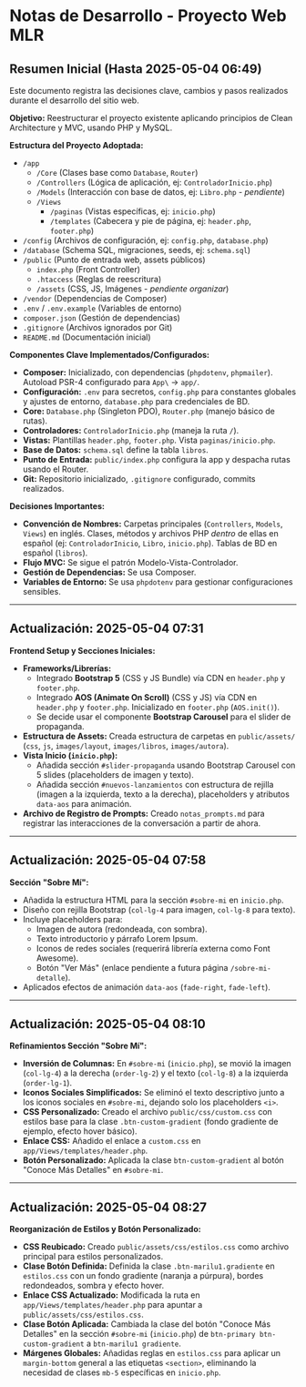 # Notas de Desarrollo - Proyecto Web MLR

## Resumen Inicial (Hasta 2025-05-04 06:49)

Este documento registra las decisiones clave, cambios y pasos realizados durante el desarrollo del sitio web.

**Objetivo:** Reestructurar el proyecto existente aplicando principios de Clean Architecture y MVC, usando PHP y MySQL.

**Estructura del Proyecto Adoptada:**

*   `/app`
    *   `/Core` (Clases base como `Database`, `Router`)
    *   `/Controllers` (Lógica de aplicación, ej: `ControladorInicio.php`)
    *   `/Models` (Interacción con base de datos, ej: `Libro.php` - *pendiente*)
    *   `/Views`
        *   `/paginas` (Vistas específicas, ej: `inicio.php`)
        *   `/templates` (Cabecera y pie de página, ej: `header.php`, `footer.php`)
*   `/config` (Archivos de configuración, ej: `config.php`, `database.php`)
*   `/database` (Schema SQL, migraciones, seeds, ej: `schema.sql`)
*   `/public` (Punto de entrada web, assets públicos)
    *   `index.php` (Front Controller)
    *   `.htaccess` (Reglas de reescritura)
    *   `/assets` (CSS, JS, Imágenes - *pendiente organizar*)
*   `/vendor` (Dependencias de Composer)
*   `.env` / `.env.example` (Variables de entorno)
*   `composer.json` (Gestión de dependencias)
*   `.gitignore` (Archivos ignorados por Git)
*   `README.md` (Documentación inicial)

**Componentes Clave Implementados/Configurados:**

*   **Composer:** Inicializado, con dependencias (`phpdotenv`, `phpmailer`). Autoload PSR-4 configurado para `App\` -> `app/`.
*   **Configuración:** `.env` para secretos, `config.php` para constantes globales y ajustes de entorno, `database.php` para credenciales de BD.
*   **Core:** `Database.php` (Singleton PDO), `Router.php` (manejo básico de rutas).
*   **Controladores:** `ControladorInicio.php` (maneja la ruta `/`).
*   **Vistas:** Plantillas `header.php`, `footer.php`. Vista `paginas/inicio.php`.
*   **Base de Datos:** `schema.sql` define la tabla `libros`.
*   **Punto de Entrada:** `public/index.php` configura la app y despacha rutas usando el Router.
*   **Git:** Repositorio inicializado, `.gitignore` configurado, commits realizados.

**Decisiones Importantes:**

*   **Convención de Nombres:** Carpetas principales (`Controllers`, `Models`, `Views`) en inglés. Clases, métodos y archivos PHP *dentro* de ellas en español (ej: `ControladorInicio`, `Libro`, `inicio.php`). Tablas de BD en español (`libros`).
*   **Flujo MVC:** Se sigue el patrón Modelo-Vista-Controlador.
*   **Gestión de Dependencias:** Se usa Composer.
*   **Variables de Entorno:** Se usa `phpdotenv` para gestionar configuraciones sensibles.

---

## Actualización: 2025-05-04 07:31

**Frontend Setup y Secciones Iniciales:**

*   **Frameworks/Librerías:**
    *   Integrado **Bootstrap 5** (CSS y JS Bundle) vía CDN en `header.php` y `footer.php`.
    *   Integrado **AOS (Animate On Scroll)** (CSS y JS) vía CDN en `header.php` y `footer.php`. Inicializado en `footer.php` (`AOS.init()`).
    *   Se decide usar el componente **Bootstrap Carousel** para el slider de propaganda.
*   **Estructura de Assets:** Creada estructura de carpetas en `public/assets/` (`css`, `js`, `images/layout`, `images/libros`, `images/autora`).
*   **Vista Inicio (`inicio.php`):**
    *   Añadida sección `#slider-propaganda` usando Bootstrap Carousel con 5 slides (placeholders de imagen y texto).
    *   Añadida sección `#nuevos-lanzamientos` con estructura de rejilla (imagen a la izquierda, texto a la derecha), placeholders y atributos `data-aos` para animación.
*   **Archivo de Registro de Prompts:** Creado `notas_prompts.md` para registrar las interacciones de la conversación a partir de ahora.

---

## Actualización: 2025-05-04 07:58

**Sección "Sobre Mí":**

*   Añadida la estructura HTML para la sección `#sobre-mi` en `inicio.php`.
*   Diseño con rejilla Bootstrap (`col-lg-4` para imagen, `col-lg-8` para texto).
*   Incluye placeholders para:
    *   Imagen de autora (redondeada, con sombra).
    *   Texto introductorio y párrafo Lorem Ipsum.
    *   Iconos de redes sociales (requerirá librería externa como Font Awesome).
    *   Botón "Ver Más" (enlace pendiente a futura página `/sobre-mi-detalle`).
*   Aplicados efectos de animación `data-aos` (`fade-right`, `fade-left`).

---

## Actualización: 2025-05-04 08:10

**Refinamientos Sección "Sobre Mí":**

*   **Inversión de Columnas:** En `#sobre-mi` (`inicio.php`), se movió la imagen (`col-lg-4`) a la derecha (`order-lg-2`) y el texto (`col-lg-8`) a la izquierda (`order-lg-1`).
*   **Iconos Sociales Simplificados:** Se eliminó el texto descriptivo junto a los iconos sociales en `#sobre-mi`, dejando solo los placeholders `<i>`.
*   **CSS Personalizado:** Creado el archivo `public/css/custom.css` con estilos base para la clase `.btn-custom-gradient` (fondo gradiente de ejemplo, efecto hover básico).
*   **Enlace CSS:** Añadido el enlace a `custom.css` en `app/Views/templates/header.php`.
*   **Botón Personalizado:** Aplicada la clase `btn-custom-gradient` al botón "Conoce Más Detalles" en `#sobre-mi`.

---

## Actualización: 2025-05-04 08:27

**Reorganización de Estilos y Botón Personalizado:**

*   **CSS Reubicado:** Creado `public/assets/css/estilos.css` como archivo principal para estilos personalizados.
*   **Clase Botón Definida:** Definida la clase `.btn-marilu1.gradiente` en `estilos.css` con un fondo gradiente (naranja a púrpura), bordes redondeados, sombra y efecto hover.
*   **Enlace CSS Actualizado:** Modificada la ruta en `app/Views/templates/header.php` para apuntar a `public/assets/css/estilos.css`.
*   **Clase Botón Aplicada:** Cambiada la clase del botón "Conoce Más Detalles" en la sección `#sobre-mi` (`inicio.php`) de `btn-primary btn-custom-gradient` a `btn-marilu1 gradiente`.
*   **Márgenes Globales:** Añadidas reglas en `estilos.css` para aplicar un `margin-bottom` general a las etiquetas `<section>`, eliminando la necesidad de clases `mb-5` específicas en `inicio.php`.
